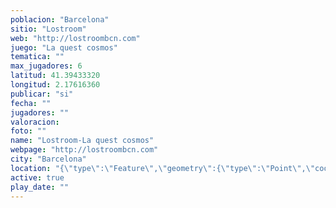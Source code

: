 ```yaml
---
poblacion: "Barcelona"
sitio: "Lostroom"
web: "http://lostroombcn.com"
juego: "La quest cosmos"
tematica: ""
max_jugadores: 6
latitud: 41.39433320
longitud: 2.17616360
publicar: "si"
fecha: ""
jugadores: ""
valoracion: 
foto: ""
name: "Lostroom-La quest cosmos"
webpage: "http://lostroombcn.com"
city: "Barcelona"
location: "{\"type\":\"Feature\",\"geometry\":{\"type\":\"Point\",\"coordinates\":[\"41,39433320\",\"2,17616360\"]}}"
active: true
play_date: ""
---
```


